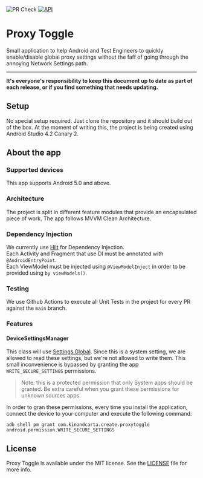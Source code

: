![PR Check](https://github.com/theappbusiness/android-proxy-toggle/workflows/PR%20Check/badge.svg?branch=main)
[![API](https://img.shields.io/badge/API-21%2B-blue.svg?style=flat)](https://android-arsenal.com/api?level=21)

# Proxy Toggle

Small application to help Android and Test Engineers to quickly enable/disable global proxy settings without the faff of going through the annoying Network Settings path.

---

**It's everyone's responsibility to keep this document up to date as part of each release, or if you find something that needs updating.**


## Setup

No special setup required. Just clone the repository and it should build out of the box.
At the moment of writing this, the project is being created using Android Studio 4.2 Canary 2.

## About the app

### Supported devices

This app supports Android 5.0 and above.

### Architecture

The project is split in different feature modules that provide an encapsulated piece of work.
The app follows MVVM Clean Architecture.

### Dependency Injection

We currently use [Hilt](https://developer.android.com/training/dependency-injection/hilt-android) for Dependency Injection.  
Each Activity and Fragment that use DI must be annotated with `@AndroidEntryPoint`.  
Each ViewModel must be injected using `@ViewModelInject` in order to be provided using `by viewModels()`.

### Testing

We use Github Actions to execute all Unit Tests in the project for every PR against the `main` branch.

### Features

#### DeviceSettingsManager

This class will use [Settings.Global](https://developer.android.com/reference/android/provider/Settings.Global). Since this is a system setting, we are allowed to read these settings, but we're not allowed to write them.
This small inconvenience is bypassed by granting the app `WRITE_SECURE_SETTINGS` permissions.

> Note: this is a protected permission that only System apps should be granted. Be extra careful when you grant these permissions for unknown sources apps.

In order to gran these permissions, every time you install the application, connect the device to your computer and execute the following command:

```
adb shell pm grant com.kinandcarta.create.proxytoggle android.permission.WRITE_SECURE_SETTINGS
```

## License

Proxy Toggle is available under the MIT license. See the [LICENSE](LICENSE.md) file for more info.
